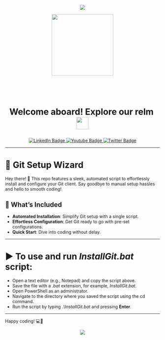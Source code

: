 <p align="center">
  <img src="https://capsule-render.vercel.app/api?type=waving&color=gradient&text=Hello!&height=100&section=header"/>
</p>

<div id="header" align="center">
  <img src="https://i.giphy.com/media/v1.Y2lkPTc5MGI3NjExYm5vaHRnaGpjbXl0M2V2ZGo4Y3E3ZDlua2tmaDZidHVyNTdyazY0NiZlcD12MV9pbnRlcm5hbF9naWZfYnlfaWQmY3Q9cw/KzJkzjggfGN5Py6nkT/giphy.gif" width="200"/>
</div>
<h1 id="header" align="center">
   &nbsp;&nbsp;<i></i><p><span class="bold">Welcome aboard! Explore our relm&nbsp; </i>
  <img src="https://media.giphy.com/media/WUlplcMpOCEmTGBtBW/giphy.gif" width="40px"/>
  </span</p>
</h1>
<div id="badges" align="center">
  <a href="https://www.linkedin.com/in/tekade-sukant-3343bb252">
    <img src="https://img.shields.io/badge/LinkedIn-blue?style=for-the-badge&logo=linkedin&logoColor=white" alt="LinkedIn Badge"/>
  </a>
  <a href="https://www.instagram.com/muschifresser/">
    <img src="https://img.shields.io/badge/Instagram-orange?style=for-the-badge&logo=Instagram&logoColor=white" alt="Youtube Badge"/>
  </a>
  <a href="https://github.com/tekadesukant">
    <img src="https://img.shields.io/badge/Portfolio-purple?style=for-the-badge&logo=Github&logoColor=white" alt="Twitter Badge"/>
  </a>
</div>

---

# 🚀 **Git Setup Wizard**

Hey there! 👋 This repo features a sleek, automated script to effortlessly install and configure your Git client. Say goodbye to manual setup hassles and hello to smooth coding!

## 🌟 **What’s Included**

- **Automated Installation**: Simplify Git setup with a single script.
- **Effortless Configuration**: Get Git ready to go with pre-set configurations.
- **Quick Start**: Dive into coding without delay.

---

# ▶ **To use and run *InstallGit.bat* script**:

- Open a text editor (e.g., Notepad) and copy the script above.
- Save the file with a *.bat* extension, for example, *InstallGit.bat*.
- Open PowerShell as an administrator.
- Navigate to the directory where you saved the script using the cd command.
- Run the script by typing *.\InstallGit.bat* and pressing **Enter**.

---

Happy coding! 💻🚀

<p align="center">
  <img src="https://capsule-render.vercel.app/api?type=waving&color=gradient&height=100&section=footer"/>
</p>
